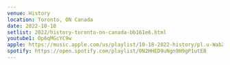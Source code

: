 ```yaml
---
venue: History
location: Toronto, ON Canada
date: 2022-10-18
setlist: 2022/history-toronto-on-canada-bb161e6.html
youtube1: Op6qMGcYC9w
apple: https://music.apple.com/us/playlist/10-18-2022-history/pl.u-WabZ69VfyNJrmx
spotify: https://open.spotify.com/playlist/0N2HHED9uNgn9H9gP1utEB
---
```

